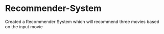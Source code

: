 # Recommender-System
Created a Recommender System which will recommend three movies based on the input movie
